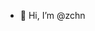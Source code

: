 - 👋 Hi, I’m @zchn

<!---
zchn/zchn is a ✨ special ✨ repository because its `README.md` (this file) appears on your GitHub profile.
You can click the Preview link to take a look at your changes.
--->
